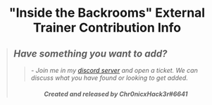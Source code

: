 # <center> "Inside the Backrooms" External Trainer Contribution Info </center>
>## ***Have something you want to add?***
>>*- Join me in my [discord server](https://discord.gg/eSYypdZKzm) and open a ticket. We can discuss what you have found or looking to get added.*
>###### <center> ***Created and released by Chr0nicxHack3r#6641*** </center>